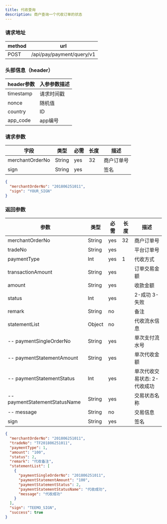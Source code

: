 ```yaml
---
title: 代收查询
description: 商户查询一个代收订单的状态
---
```


### 请求地址

| method | url                       |
| ------ | ------------------------- |
| POST   | /api/pay/payment/query/v1 |

### 头部信息（header）

| header参数                  | 入参参数描述 |
|---------------------------|--------|
| timestamp                 | 请求时间戳  |
| nonce                     | 随机值    |
| country                   | ID     |
| app_code                  | app编号  |

### 请求参数

| 字段            | 类型   | 必需 | 长度 | 描述       |
| --------------- | ------ | ---- | ---- | ---------- |
| merchantOrderNo | String | yes  | 32   | 商户订单号 |
| sign            | String | yes  |      | 签名       |

```json title=请求示例
{
  "merchantOrderNo": "201806251011",
  "sign": "YOUR_SIGN"
}
```

### 返回参数

| 参数                          | 类型   | 必需 | 长度 | 描述                                           |
| ----------------------------- | ------ | ---- | ---- | ---------------------------------------------- |
| merchantOrderNo               | String | yes  | 32   | 商户订单号                                     |
| tradeNo                       | String | yes  |      | 平台订单号                                     |
| paymentType                   | Int    | yes  | 1    | 代收方式                     |
| transactionAmount             | String | yes  |   | 订单交易金额                       |
| amount                        | String | yes  |   | 收款金额                       |
| status                        | Int | yes  |      | 2-成功 3-失败                        |
| remark                        | String | no   |      | 备注                             |
| statementList                 | Object | no   |      | 代收流水信息                                   |
| -- paymentSingleOrderNo       | String | yes  |      | 单次支付流水号                                 |
| -- paymentStatementAmount     | String | yes  |      | 单次代收金额                                   |
| -- paymentStatementStatus     | Int | yes  |      | 单次代收交易状态: 2-代收成功  |
| -- paymentStatementStatusName | String | yes  |      | 交易状态名称                                   |
| -- message                    | String | no   |      | 交易信息                                       |
| sign                          | String | yes  |      | 签名                                           |

```json title=返回示例
{
  "merchantOrderNo": "201806251011",
  "tradeNo": "TF201806251011",
  "paymentType": 1,
  "amount": "100",
  "status": 2,
  "remark": "代收备注",
  "statementList": [
    {
      "paymentSingleOrderNo": "201806251011",
      "paymentStatementAmount": "100",
      "paymentStatementStatus": 2,
      "paymentStatementStatusName": "代收成功",
      "message": "代收成功"
    }
  ],
  "sign": "TEEMO_SIGN",
  "success": true
}
```
